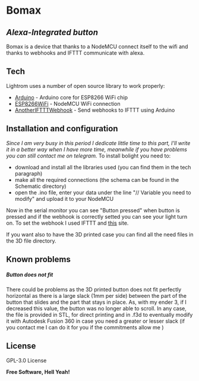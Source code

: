 # Bomax
## _Alexa-Integrated button_

Bomax is a device that thanks to a NodeMCU connect itself to the wifi and thanks to webhooks and IFTTT communicate with alexa.


## Tech

Lightrom uses a number of open source library to work properly:
- [Arduino] - Arduino core for ESP8266 WiFi chip
- [ESP8266WiFi] - NodeMCU WiFi connection
- [AnotherIFTTTWebhook] - Send webhooks to IFTTT using Arduino


## Installation and configuration
_Since I am very busy in this period I dedicate little time to this part, I'll write it in a better way when I have more time, meanwhile if you have problems you can still contact me on telegram._
To install bolight you need to:
- download and install all the libraries used (you can find them in the tech paragraph)
- make all the required connections (the schema can be found in the Schematic directory)
- open the .ino file, enter your data under the line "// Variable you need to modify" and upload it to your NodeMCU

Now in the serial monitor you can see "Button pressed" when button is pressed and if the webhook is correctly setted you can see your light turn on.
To set the webhook I used IFTTT and [this] site.

If you want also to have the 3D printed case you can find all the need files in the 3D file directory.

## Known problems
##### Button does not fit
There could be problems as the 3D printed button does not fit perfectly horizontal as there is a large slack (1mm per side) between the part of the button that slides and the part that stays in place.
As, with my ender 3, if I decreased this value, the button was no longer able to scroll.
In any case, the file is provided in STL, for direct printing and in .f3d to eventually modify it with Autodesk Fusion 360 in case you need a greater or lesser slack (if you contact me I can do it for you if the commitments allow me )

## License

GPL-3.0 License

**Free Software, Hell Yeah!**

[//]: # (These are reference links used in the body of this note and get stripped out when the markdown processor does its job. There is no need to format nicely because it shouldn't be seen. Thanks SO - http://stackoverflow.com/questions/4823468/store-comments-in-markdown-syntax)

   [Arduino]: <https://github.com/esp8266/Arduino/blob/master/cores/esp8266/Arduino.h>
   [ESP8266WiFi]: <https://github.com/esp8266/Arduino/blob/master/libraries/ESP8266WiFi/src/ESP8266WiFi.h>
   [AnotherIFTTTWebhook]: <https://github.com/Siytek/AnotherIFTTTWebhook>
   [this]: <https://mkzense.com/>
